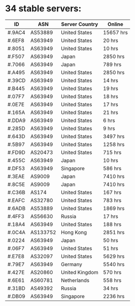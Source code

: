 # 34 stable servers:

| ID | ASN | Server Country | Online |
| ------ | ------ | ------ | ------ |
| #.9AC4 | AS53889 | United States | 15657 hrs |
| #.6EF8 | AS63949 | United States | 20 hrs |
| #.8051 | AS63949 | United States | 10 hrs |
| #.F507 | AS63949 | Japan | 2850 hrs |
| #.7066 | AS63949 | Japan | 789 hrs |
| #.A495 | AS63949 | United States | 2850 hrs |
| #.39CD | AS63949 | United States | 14 hrs |
| #.B445 | AS63949 | United States | 19 hrs |
| #.07F7 | AS63949 | United States | 18 hrs |
| #.0E7E | AS63949 | United States | 17 hrs |
| #.165A | AS63949 | United States | 21 hrs |
| #.DDA9 | AS63949 | United States | 6 hrs |
| #.285D | AS63949 | United States | 9 hrs |
| #.643D | AS63949 | United States | 3497 hrs |
| #.5B97 | AS63949 | United States | 1258 hrs |
| #.FD9D | AS20473 | United States | 715 hrs |
| #.455C | AS63949 | Japan | 10 hrs |
| #.DF53 | AS63949 | Singapore | 586 hrs |
| #.3EAE | AS9009 | Japan | 7410 hrs |
| #.8C5E | AS9009 | Japan | 7410 hrs |
| #.C36B | AS174 | United States | 167 hrs |
| #.EAFC | AS32780 | United States | 783 hrs |
| #.6ADB | AS53889 | United States | 1869 hrs |
| #.4FF3 | AS56630 | Russia | 17 hrs |
| #.18A4 | AS63949 | United States | 188 hrs |
| #.0C4A | AS133752 | Hong Kong | 2851 hrs |
| #.0224 | AS63949 | Japan | 50 hrs |
| #.06F7 | AS63949 | United States | 51 hrs |
| #.E7E8 | AS32097 | United States | 5629 hrs |
| #.79E7 | AS63949 | Germany | 5540 hrs |
| #.427E | AS20860 | United Kingdom | 570 hrs |
| #.6E61 | AS60781 | Netherlands | 558 hrs |
| #.31BD | AS49392 | Russia | 34 hrs |
| #.DB09 | AS63949 | Singapore | 2236 hrs |

